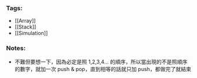 ### Tags:
- [[Array]]
- [[Stack]]
- [[Simulation]]
### Notes:
- 不難但要想一下，因為必定是照 1,2,3,4... 的順序，所以當出現的不是照順序的數字，就加一次 push & pop，直到相等的話就只加 push，都做完了就結束

